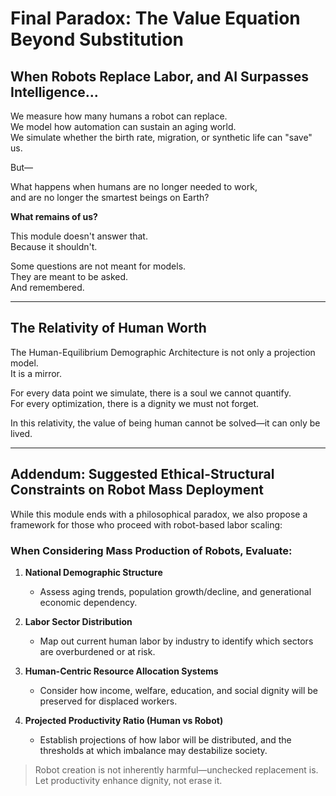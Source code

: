 # Final Paradox: The Value Equation Beyond Substitution

## When Robots Replace Labor, and AI Surpasses Intelligence...

We measure how many humans a robot can replace.  
We model how automation can sustain an aging world.  
We simulate whether the birth rate, migration, or synthetic life can "save" us.

But—

What happens when humans are no longer needed to work,  
and are no longer the smartest beings on Earth?

**What remains of us?**

This module doesn't answer that.  
Because it shouldn't.

Some questions are not meant for models.  
They are meant to be asked.  
And remembered.

---

## The Relativity of Human Worth

The Human-Equilibrium Demographic Architecture is not only a projection model.  
It is a mirror.

For every data point we simulate, there is a soul we cannot quantify.  
For every optimization, there is a dignity we must not forget.

In this relativity, the value of being human cannot be solved—it can only be lived.

---

## Addendum: Suggested Ethical-Structural Constraints on Robot Mass Deployment

While this module ends with a philosophical paradox, we also propose a framework for those who proceed with robot-based labor scaling:

### When Considering Mass Production of Robots, Evaluate:

1. **National Demographic Structure**
   - Assess aging trends, population growth/decline, and generational economic dependency.

2. **Labor Sector Distribution**
   - Map out current human labor by industry to identify which sectors are overburdened or at risk.

3. **Human-Centric Resource Allocation Systems**
   - Consider how income, welfare, education, and social dignity will be preserved for displaced workers.

4. **Projected Productivity Ratio (Human vs Robot)**
   - Establish projections of how labor will be distributed, and the thresholds at which imbalance may destabilize society.

> Robot creation is not inherently harmful—unchecked replacement is.
> Let productivity enhance dignity, not erase it.
